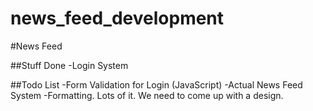 news_feed_development
=====================
#News Feed

##Stuff Done
-Login System

##Todo List
-Form Validation for Login (JavaScript)
-Actual News Feed System
-Formatting. Lots of it. We need to come up with a design.
